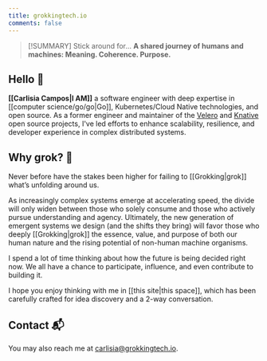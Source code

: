 ```yaml
---
title: grokkingtech.io
comments: false
---
```


> [!SUMMARY] Stick around for...
> **A shared journey of humans and machines: Meaning. Coherence. Purpose.**

## Hello 👋

**[[Carlisia Campos|I AM]]** a software engineer with deep expertise in [[computer science/go/go|Go]], Kubernetes/Cloud Native technologies, and open source. As a former engineer and maintainer of the [Velero](https://github.com/vmware-tanzu/velero) and [Knative](https://github.com/knative) open source projects, I've led efforts to enhance scalability, resilience, and developer experience in complex distributed systems.

## Why grok? 🔮

Never before have the stakes been higher for failing to [[Grokking|grok]] what’s unfolding around us. 

As increasingly complex systems emerge at accelerating speed, the divide will only widen between those who solely consume and those who actively pursue understanding and agency. Ultimately, the new generation of emergent systems we design (and the shifts they bring) will favor those who deeply [[Grokking|grok]] the essence, value, and purpose of both our human nature and the rising potential of non-human machine organisms.

I spend a lot of time thinking about how the future is being decided right now. We all have a chance to participate, influence, and even contribute to building it.

I hope you enjoy thinking with me in [[this site|this space]], which has been carefully crafted for idea discovery and a 2-way conversation.

## Contact 📬

You may also reach me at <a href="mailto:&#99;&#97;&#114;&#108;&#105;&#115;&#105;&#97;&#64;&#103;&#114;&#111;&#107;&#107;&#105;&#110;&#103;&#116;&#101;&#99;&#104;&#46;&#105;&#111;">
&#99;&#97;&#114;&#108;&#105;&#115;&#105;&#97;&#64;&#103;&#114;&#111;&#107;&#107;&#105;&#110;&#103;&#116;&#101;&#99;&#104;&#46;&#105;&#111;</a>.